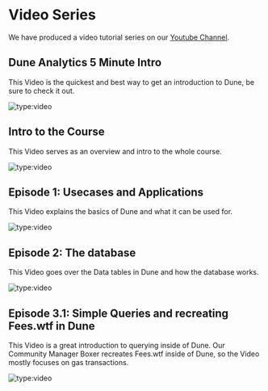 # Video Series

We have produced a video tutorial series on our [Youtube Channel](https://www.youtube.com/channel/UCPrm9d2hLd\_YxSExH7oRyAg).&#x20;

## Dune Analytics 5 Minute Intro

This Video is the quickest and best way to get an introduction to Dune, be sure to check it out.

![type:video](https://www.youtube.com/embed/S-cctFmR828)

## Intro to the Course

This Video serves as an overview and intro to the whole course.

![type:video](https://www.youtube.com/embed/USTIesVPk68)

## Episode 1: Usecases and Applications

This Video explains the basics of Dune and what it can be used for.

![type:video](https://www.youtube.com/embed/IHC8HAZvw_Q)

## Episode 2: The database

This Video goes over the Data tables in Dune and how the database works.

![type:video](https://www.youtube.com/embed/UDu23Eyvo_Y)

## Episode 3.1: Simple Queries and recreating Fees.wtf in Dune

This Video is a great introduction to querying inside of Dune. Our Community Manager Boxer recreates Fees.wtf inside of Dune, so the Video mostly focuses on gas transactions.

![type:video](https://www.youtube.com/embed/ez3VfcfNwvc)

